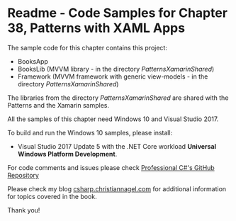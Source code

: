 # Readme - Code Samples for Chapter 38, Patterns with XAML Apps

The sample code for this chapter contains this project:

* BooksApp
* BooksLib (MVVM library - in the directory *PatternsXamarinShared*)
* Framework (MVVM framework with generic view-models - in the directory *PatternsXamarinShared*)

The libraries from the directory *PatternsXamarinShared* are shared with the Patterns and the Xamarin samples.

All the samples of this chapter need Windows 10 and Visual Studio 2017.

To build and run the Windows 10 samples, please install:

* Visual Studio 2017 Update 5 with the .NET Core workload **Universal Windows Platform Development**.

 
For code comments and issues please check [Professional C#'s GitHub Repository](https://github.com/ProfessionalCSharp/ProfessionalCSharp7)

Please check my blog [csharp.christiannagel.com](https://csharp.christiannagel.com "csharp.christiannagel.com") for additional information for topics covered in the book.

Thank you!